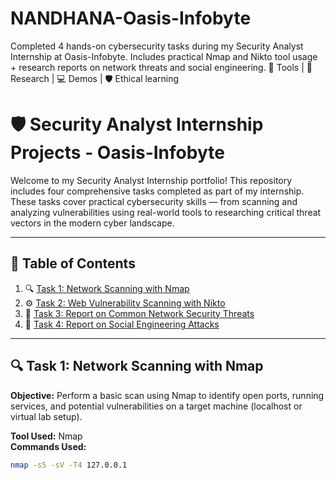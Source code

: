 # NANDHANA-Oasis-Infobyte
Completed 4 hands-on cybersecurity tasks during my Security Analyst Internship at Oasis-Infobyte. Includes practical Nmap and Nikto tool usage + research reports on network threats and social engineering. 📍 Tools | 🔎 Research | 💻 Demos | 🛡️ Ethical learning

# 🛡️ Security Analyst Internship Projects - Oasis-Infobyte

Welcome to my Security Analyst Internship portfolio! This repository includes four comprehensive tasks completed as part of my internship. These tasks cover practical cybersecurity skills — from scanning and analyzing vulnerabilities using real-world tools to researching critical threat vectors in the modern cyber landscape.

---

## 📁 Table of Contents

1. 🔍 [Task 1: Network Scanning with Nmap](#task-1-network-scanning-with-nmap)
2. ⚙️ [Task 2: Web Vulnerability Scanning with Nikto](#task-2-web-vulnerability-scanning-with-nikto)
3. 📄 [Task 3: Report on Common Network Security Threats](#task-3-report-on-common-network-security-threats)
4. 👥 [Task 4: Report on Social Engineering Attacks](#task-4-report-on-social-engineering-attacks)

---

## 🔍 Task 1: Network Scanning with Nmap

**Objective:** Perform a basic scan using Nmap to identify open ports, running services, and potential vulnerabilities on a target machine (localhost or virtual lab setup).

**Tool Used:** Nmap  
**Commands Used:**  
```bash
nmap -sS -sV -T4 127.0.0.1

